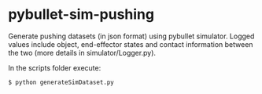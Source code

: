 pybullet-sim-pushing
===================================================
Generate pushing datasets (in json format) using pybullet simulator. Logged values include object, end-effector states and contact information between the two (more details in simulator/Logger.py).

In the scripts folder execute:

```
$ python generateSimDataset.py
```